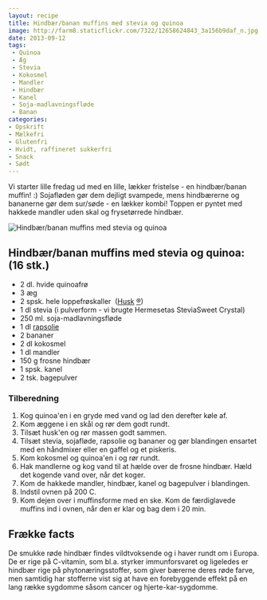 ```yaml
---
layout: recipe
title: Hindbær/banan muffins med stevia og quinoa
image: http://farm8.staticflickr.com/7322/12658624843_3a156b9daf_n.jpg
date: 2013-09-12
tags:
 - Quinoa
 - Æg
 - Stevia
 - Kokosmel
 - Mandler
 - Hindbær
 - Kanel
 - Soja-madlavningsfløde
 - Banan
categories:
- Opskrift
- Mælkefri
- Glutenfri
- Hvidt, raffineret sukkerfri
- Snack
- Sødt
---
```


Vi starter lille fredag ud med en lille, lækker fristelse - en hindbær/banan
muffin! :) Sojafløden gør dem dejligt svampede, mens hindbærerne og bananerne
gør dem sur/søde - en lækker kombi! Toppen er pyntet med hakkede mandler uden
skal og frysetørrede hindbær.

![Hindbær/banan muffins med stevia og quinoa](http://farm8.staticflickr.com/7322/12658624843_3a156b9daf.jpg)

## Hindbær/banan muffins med stevia og quinoa: (16 stk.)
- 2 dl. hvide quinoafrø 
- 3 æg
- 2 spsk. hele loppefrøskaller  ([Husk](http://www.husk.dk/) [®](http://www.husk.dk/))
- 1 dl stevia (i pulverform - vi brugte Hermesetas SteviaSweet Crystal)
- 250 ml. soja-madlavningsfløde
- 1 dl [rapsolie](http://www.roedbakkegaard.dk/)
- 2 bananer
- 2 dl kokosmel
- 1 dl mandler
- 150 g frosne hindbær
- 1 spsk. kanel
- 2 tsk. bagepulver

### Tilberedning

1. Kog quinoa'en i en gryde med vand og lad den derefter køle af.
2. Kom æggene i en skål og rør dem godt rundt.
3. Tilsæt husk'en og rør massen godt sammen.
4. Tilsæt stevia, sojafløde, rapsolie og bananer og gør blandingen ensartet med
   en håndmixer eller en gaffel og et piskeris.
5. Kom kokosmel og quinoa'en i og rør rundt.
6. Hak mandlerne og kog vand til at hælde over de frosne hindbær. Hæld det
   kogende vand over, når det koger.
7. Kom de hakkede mandler, hindbær, kanel og bagepulver i blandingen.
8. Indstil ovnen på 200 C.
9. Kom dejen over i muffinsforme med en ske. Kom de færdiglavede muffins ind i
   ovnen, når den er klar og bag dem i 20 min.

## Frække facts
De smukke røde hindbær findes vildtvoksende og i haver rundt om i Europa. De er
rige på C-vitamin, som bl.a. styrker immunforsvaret og ligeledes er hindbær rige
på phytonæringsstoffer, som giver bærerne deres røde farve, men samtidig har
stofferne vist sig at have en forebyggende effekt på en lang række sygdomme
såsom cancer og hjerte-kar-sygdomme. 
